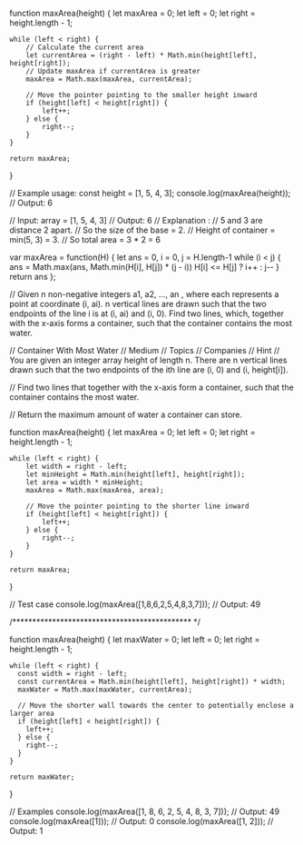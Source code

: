 function maxArea(height) {
    let maxArea = 0;
    let left = 0;
    let right = height.length - 1;

    while (left < right) {
        // Calculate the current area
        let currentArea = (right - left) * Math.min(height[left], height[right]);
        // Update maxArea if currentArea is greater
        maxArea = Math.max(maxArea, currentArea);
        
        // Move the pointer pointing to the smaller height inward
        if (height[left] < height[right]) {
            left++;
        } else {
            right--;
        }
    }

    return maxArea;
}

// Example usage:
const height = [1, 5, 4, 3];
console.log(maxArea(height)); // Output: 6


// Input: array = [1, 5, 4, 3]
// Output: 6
// Explanation : 
// 5 and 3 are distance 2 apart. 
// So the size of the base = 2. 
// Height of container = min(5, 3) = 3. 
// So total area = 3 * 2 = 6

<script>
	// Javascript code for Max
	// Water Container
	
	function maxArea(A, len)
	{
		let area = 0;
		for (let i = 0; i < len; i++) {
			for (let j = i + 1; j < len; j++) {
				// Calculating the max area
				area = Math.max(area, Math.min(A[j], A[i]) * (j - i));
			}
		}
		return area;
	}

	let a = [ 1, 5, 4, 3 ];
	let b = [ 3, 1, 2, 4, 5 ];

	let len1 = a.length;
	document.write(maxArea(a, len1) + "</br>");

	let len2 = b.length;
	document.write(maxArea(b, len2));
	
	// This code is contributed by mukesh07.
</script>


<script>

// Javascript code for Max
// Water Container
function maxArea(A, len)
{
	let l = 0;
	let r = len -1;
	let area = 0;

	while (l < r)
	{
		
		// Calculating the max area
		area = Math.max(area, Math.min(A[l],
						A[r]) * (r - l));
		
		if (A[l] < A[r])
			l += 1;
		else
			r -= 1;
	}
	return area;
}

// Driver code 
let a = [ 1, 5, 4, 3 ];
let b = [ 3, 1, 2, 4, 5 ];

let len1 = a.length;
document.write(maxArea(a, len1) + "</br>");

let len2 = b.length;
document.write(maxArea(b, len2));

// This code is contributed by rameshtravel07

</script>


var maxArea = function(H) {
    let ans = 0, i = 0, j = H.length-1
    while (i < j) {
        ans = Math.max(ans, Math.min(H[i], H[j]) * (j - i))
        H[i] <= H[j] ? i++ : j--
    }
    return ans
};


// Given n non-negative integers a1, a2, ..., an , where each represents a point at coordinate (i, ai). n vertical lines are drawn such that the two endpoints of the line i is at (i, ai) and (i, 0). Find two lines, which, together with the x-axis forms a container, such that the container contains the most water.

// Container With Most Water
// Medium
// Topics
// Companies
// Hint
// You are given an integer array height of length n. There are n vertical lines drawn such that the two endpoints of the ith line are (i, 0) and (i, height[i]).

// Find two lines that together with the x-axis form a container, such that the container contains the most water.

// Return the maximum amount of water a container can store.


function maxArea(height) {
    let maxArea = 0;
    let left = 0;
    let right = height.length - 1;
    
    while (left < right) {
        let width = right - left;
        let minHeight = Math.min(height[left], height[right]);
        let area = width * minHeight;
        maxArea = Math.max(maxArea, area);
        
        // Move the pointer pointing to the shorter line inward
        if (height[left] < height[right]) {
            left++;
        } else {
            right--;
        }
    }
    
    return maxArea;
}

// Test case
console.log(maxArea([1,8,6,2,5,4,8,3,7])); // Output: 49


/********************************************* */

function maxArea(height) {
	let maxWater = 0;
	let left = 0;
	let right = height.length - 1;
  
	while (left < right) {
	  const width = right - left;
	  const currentArea = Math.min(height[left], height[right]) * width;
	  maxWater = Math.max(maxWater, currentArea);
  
	  // Move the shorter wall towards the center to potentially enclose a larger area
	  if (height[left] < height[right]) {
		left++;
	  } else {
		right--;
	  }
	}
  
	return maxWater;
  }
  
  // Examples
  console.log(maxArea([1, 8, 6, 2, 5, 4, 8, 3, 7])); // Output: 49
  console.log(maxArea([1])); // Output: 0
  console.log(maxArea([1, 2])); // Output: 1
  